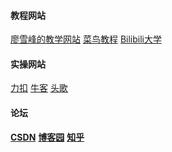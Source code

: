 #### 教程网站

[廖雪峰的教学网站](https://liaoxuefeng.com/)
[菜鸟教程](https://www.runoob.com/)
[Bilibili大学](https://www.bilibili.com)
#### 实操网站

[力扣](https://leetcode-cn.com/)
[牛客](https://www.nowcoder.com/)
[头歌](https://www.educoder.net/)
#### 论坛

**[CSDN](https://www.csdn.net/)**
**[博客园](https://www.cnblogs.com/)**
**[知乎](https://www.zhihu.com/hot)**
